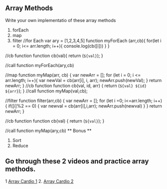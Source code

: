 ## Array Methods

Write your own implementatio of these array methods
  1. forEach
  2. map
  3. filter
  //for Each 
  var ary = [1,2,3,4,5]
  function myForEach (arr,cb){
    for(let i = 0; i<= arr.length; i++){
      console.log(cb([i])) 
    }
  }

  //cb function
  function cb(val){
    return (`${val}`);
  }

  //call function 
  myForEach(ary,cb)

  //map
  function myMap(arr, cb) {
    var newArr = [];
      for (let i = 0; i <= arr.length; i++){
       var newVal = cb(arr[i], i, arr);
       newArr.push(newVal);
      }
    return newArr;
  }
  //cb function
  function cb(val, id, arr) {
    return (`${val} ${id} ${arr}`);
  }
  //call function
  myMap(val,cb);

  //filter
  function filter(arr,cb) {
    var newArr = [];
      for (let i =0; i<=arr.length; i++){
        if([i]%2 == 0) {
        var newval = cb(arr[i],i,arr);
        newArr.push(newval)
      }
    }
    return newArr;
  }

  //cb function 
   function cb(val) {
    return (`${val}`);
  }

  //call function 
  myMap(ary,cb)
** Bonus **
  1. Sort
  2. Reduce

## Go through these 2 videos and practice array methods.

1 [Array Cardio 1](https://www.youtube.com/watch?v=HB1ZC7czKRs&list=PLu8EoSxDXHP6CGK4YVJhL_VWetA865GOH&index=4)
2. [Array Cardio 2](https://www.youtube.com/watch?v=QNmRfyNg1lw&list=PLu8EoSxDXHP6CGK4YVJhL_VWetA865GOH&index=7)